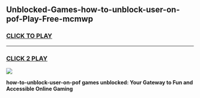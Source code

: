 
## Unblocked-Games-how-to-unblock-user-on-pof-Play-Free-mcmwp
<h3>
<a href="https://premium76.site?title=how-to-unblock-user-on-pof&ref=23A">CLICK TO PLAY</a></h3>
<hr>

<h3>
<a href="https://premium76.site?title=how-to-unblock-user-on-pof&ref=23A">CLICK 2 PLAY</a>
  
</h3>

<a href="https://premium76.site?title=how-to-unblock-user-on-pof&ref=23A"><img src="https://clearcache.store/games.png"></a>


**how-to-unblock-user-on-pof games unblocked: Your Gateway to Fun and Accessible Online Gaming**
